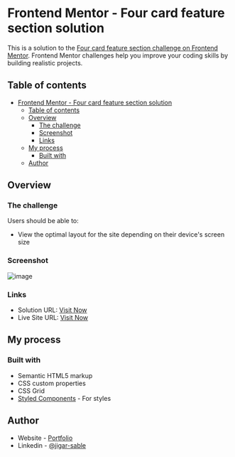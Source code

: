 # Frontend Mentor - Four card feature section solution

This is a solution to the [Four card feature section challenge on Frontend Mentor](https://www.frontendmentor.io/challenges/four-card-feature-section-weK1eFYK). Frontend Mentor challenges help you improve your coding skills by building realistic projects. 

## Table of contents

- [Frontend Mentor - Four card feature section solution](#frontend-mentor---four-card-feature-section-solution)
  - [Table of contents](#table-of-contents)
  - [Overview](#overview)
    - [The challenge](#the-challenge)
    - [Screenshot](#screenshot)
    - [Links](#links)
  - [My process](#my-process)
    - [Built with](#built-with)
  - [Author](#author)

## Overview

### The challenge

Users should be able to:

- View the optimal layout for the site depending on their device's screen size

### Screenshot

![image](https://user-images.githubusercontent.com/64949957/133873392-8ea7addc-36d3-4c46-a8be-e5e85943c515.png)

### Links

- Solution URL: [Visit Now](https://github.com/jigar-sable/Frontend-Mentor-Challenges/tree/main/Four%20Card%20Feature%20Section)
- Live Site URL: [Visit Now](https://jigar-sable.github.io/Frontend-Mentor-Challenges/Four%20Card%20Feature%20Section/)

## My process

### Built with

- Semantic HTML5 markup
- CSS custom properties
- CSS Grid
- [Styled Components](https://styled-components.com/) - For styles


## Author

- Website - [Portfolio](http://lifecodess.cf)
- Linkedin - [@jigar-sable](https://www.linkedin.com/in/jigar-sable)
